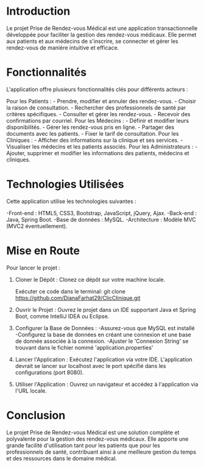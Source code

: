 # Introduction
Le projet Prise de Rendez-vous Médical est une application transactionnelle développée pour faciliter la gestion des rendez-vous médicaux. Elle permet aux patients et aux médecins de s'inscrire, se connecter et gérer les rendez-vous de manière intuitive et efficace.

# Fonctionnalités
L'application offre plusieurs fonctionnalités clés pour différents acteurs :

  Pour les Patients :
      - Prendre, modifier et annuler des rendez-vous.
      - Choisir la raison de consultation.
      - Rechercher des professionnels de santé par critères spécifiques.
      - Consulter et gérer les rendez-vous.
      - Recevoir des confirmations par courriel.
  Pour les Médecins :
      - Définir et modifier leurs disponibilités.
      - Gérer les rendez-vous pris en ligne.
      - Partager des documents avec les patients.
      - Fixer le tarif de consultation.
  Pour les Cliniques :
      - Afficher des informations sur la clinique et ses services.
      - Visualiser les médecins et les patients associés.
  Pour les Administrateurs :
      - Ajouter, supprimer et modifier les informations des patients, médecins et cliniques.

# Technologies Utilisées
Cette application utilise les technologies suivantes :

-Front-end : HTML5, CSS3, Bootstrap, JavaScript, jQuery, Ajax.
-Back-end : Java, Spring Boot.
-Base de données : MySQL.
-Architecture : Modèle MVC (MVC2 éventuellement).

# Mise en Route
Pour lancer le projet :
  1) Cloner le Dépôt : Clonez ce dépôt sur votre machine locale.
  
      Exécuter ce code dans le terminal:
      git clone https://github.com/DianaFarhat29/ClicClinique.git
  
  2) Ouvrir le Projet : Ouvrez le projet dans un IDE supportant Java et Spring Boot, comme IntelliJ IDEA ou Eclipse.

  3) Configurer la Base de Données : 
      -Assurez-vous que MySQL est installé
      -Configurez la base de données en créant une connexion et une base de donnée associée à la connexion.
      -Ajuster le 'Connexion String' se trouvant dans le fichier nommé 'application.properties'

  4) Lancer l'Application : Exécutez l'application via votre IDE. L'application devrait se lancer sur localhost avec le port spécifié dans les       configurations (port 8080).

  5) Utiliser l'Application : Ouvrez un navigateur et accédez à l'application via l'URL locale.

# Conclusion
Le projet Prise de Rendez-vous Médical est une solution complète et polyvalente pour la gestion des rendez-vous médicaux. Elle apporte une grande facilité d'utilisation tant pour les patients que pour les professionnels de santé, contribuant ainsi à une meilleure gestion du temps et des ressources dans le domaine médical.
